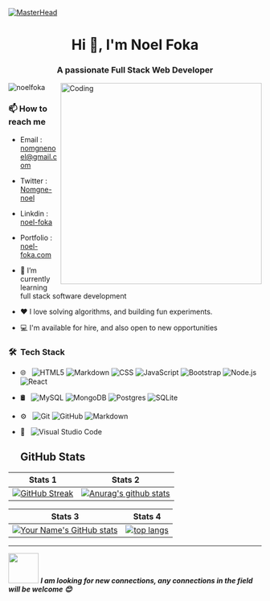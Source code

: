 [![MasterHead](https://blog.eduonix.com/wp-content/uploads/2018/09/Full-Stack-Developer.jpg)](https://rishavchanda.io)

<h1 align="center">Hi 👋, I'm Noel Foka</h1>
<h3 align="center">A passionate Full Stack Web Developer</h3>

<img align="right" alt="Coding" width="400" src="https://camo.githubusercontent.com/a4c584bce1c41271485d28f92aaf9f581b3c88b68ca723b6edfd58b4ba988c2b/68747470733a2f2f63646e2e6472696262626c652e636f6d2f75736572732f313138373833362f73637265656e73686f74732f363533393432392f70726f6772616d65722e676966">

<p align="left"> <img src="https://komarev.com/ghpvc/?username=noelfoka&label=Profile%20views&color=0e75b6&style=flat" alt="noelfoka" /> </p>

### 📫 How to reach me

- Email : nomgnenoel@gmail.com
- Twitter : [Nomgne-noel](https://twitter.com/noelnomgne)
- Linkdin : [noel-foka](https://www.linkedin.com/in/no%C3%ABl-nomgne-foka-063013231/)
- Portfolio : [noel-foka.com](https://noel-foka.netlify.app/)

- 🌱 I’m currently learning full stack software development

- ❤️ I love solving algorithms, and building fun experiments.

- 💻 I'm available for hire, and also open to new opportunities

<h3> 🛠 &nbsp;Tech Stack</h3>

- 🌐 &nbsp;
  ![HTML5](https://img.shields.io/badge/-HTML5-333333?style=flat&logo=HTML5)
  ![Markdown](https://img.shields.io/badge/-markdown-333333?style=flat&logo=markdown&)
  ![CSS](https://img.shields.io/badge/-CSS-333333?style=flat&logo=CSS3&logoColor=1572B6)
  ![JavaScript](https://img.shields.io/badge/-JavaScript-333333?style=flat&logo=javascript)
  ![Bootstrap](https://img.shields.io/badge/-Bootstrap-333333?style=flat&logo=bootstrap&logoColor=563D7C)
  ![Node.js](https://img.shields.io/badge/-Node.js-333333?style=flat&logo=node.js)
  ![React](https://img.shields.io/badge/-React-333333?style=flat&logo=react)
- 🛢 &nbsp;
  ![MySQL](https://img.shields.io/badge/-MySQL-333333?style=flat&logo=mysql)
  ![MongoDB](https://img.shields.io/badge/-MongoDB-333333?style=flat&logo=mongodb)
  ![Postgres](https://img.shields.io/badge/-postgres-333333?style=flat&logo=postgresql)
  ![SQLite](https://img.shields.io/badge/-sqlite-333333?style=flat&logo=sqlite)
- ⚙️ &nbsp;
  ![Git](https://img.shields.io/badge/-Git-333333?style=flat&logo=git)
  ![GitHub](https://img.shields.io/badge/-GitHub-333333?style=flat&logo=github)
  ![Markdown](https://img.shields.io/badge/-Markdown-333333?style=flat&logo=markdown)
- 🔧 &nbsp;
  ![Visual Studio Code](https://img.shields.io/badge/-Visual%20Studio%20Code-333333?style=flat&logo=visual-studio-code&logoColor=007ACC)
  
  <h2 align ="left">GitHub Stats</h2>

| Stats 1 | Stats 2| 
| --- | --- |
|   [![GitHub Streak](https://github-readme-streak-stats.herokuapp.com/?user=noelfoka)](https://git.io/streak-stats)  |   [![Anurag's github stats](https://github-readme-stats.vercel.app/api?username=noelfoka&show_icons=true&theme=radical)](https://github.com/anuraghazra/github-readme-stats)|


| Stats 3 | Stats 4| 
| --- | --- |
|  [![Your Name's GitHub stats](https://github-readme-stats.vercel.app/api?username=noelfoka)](https://github.com/anuraghazra/github-readme-stats)   |   [![top langs](https://github-readme-stats.vercel.app/api/top-langs/?username=noelfoka&layout=compact)](https://github.com/noelfoka)   |

<hr>

 <img src="https://media.giphy.com/media/LnQjpWaON8nhr21vNW/giphy.gif" width="60"> <em><b>I am looking for new connections, any connections in the field will be welcome 😊 </em>
